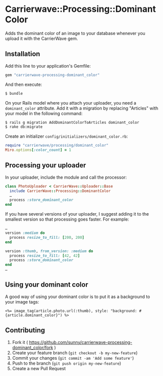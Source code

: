 Carrierwave::Processing::DominantColor
======================================

Adds the dominant color of an image to your database whenever you upload it
with the CarrierWave gem.


Installation
------------

Add this line to your application's Gemfile:

```ruby
gem "carrierwave-processing-dominant_color"
```

And then execute:

```sh
$ bundle
```

On your Rails model where you attach your uploader, you need a `dominant_color`
attribute. Add it with a migration by replacing "Articles" with your model
in the following command:

```sh
$ rails g migration AddDominantColorToArticles dominant_color
$ rake db:migrate
```

Create an initializer `config/initializers/dominant_color.rb`:

```ruby
require "carrierwave/processing/dominant_color"
Miro.options[:color_count] = 1
```


Processing your uploader
------------------------

In your uploader, include the module and call the processor:

```ruby
class PhotoUploader < CarrierWave::Uploader::Base
  include CarrierWave::Processing::DominantColor
  …
  process :store_dominant_color
end
```
If you have several versions of your uploader, I suggest adding it to the
smallest version so that processing goes faster. For example:

```ruby
…
version :medium do
  process resize_to_fill: [200, 200]
end

version :thumb, from_version: :medium do
  process resize_to_fill: [42, 42]
  process :store_dominant_color
end
…

```


Using your dominant color
-------------------------

A good way of using your dominant color is to put it as a background to your
image tags:

```erb
<%= image_tag(article.photo.url(:thumb), style: "background: #{article.dominant_color}") %>
```


Contributing
------------

1. Fork it ( https://github.com/sunny/carrierwave-processing-dominant_color/fork )
2. Create your feature branch (`git checkout -b my-new-feature`)
3. Commit your changes (`git commit -am 'Add some feature'`)
4. Push to the branch (`git push origin my-new-feature`)
5. Create a new Pull Request

